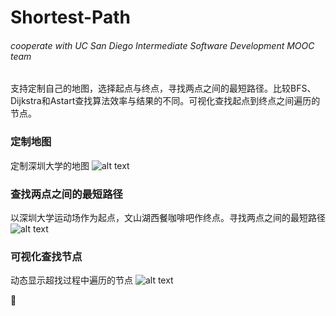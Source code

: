# Shortest-Path
###### cooperate with UC San Diego Intermediate Software Development MOOC team

支持定制自己的地图，选择起点与终点，寻找两点之间的最短路径。比较BFS、Dijkstra和Astart查找算法效率与结果的不同。可视化查找起点到终点之间遍历的节点。

### 定制地图
定制深圳大学的地图
![alt text](https://github.com/Arthur-Lanc/Shortest-Path-UCSDGraphs/blob/master/customizeMap.png)

### 查找两点之间的最短路径
以深圳大学运动场作为起点，文山湖西餐咖啡吧作终点。寻找两点之间的最短路径
![alt text](https://github.com/Arthur-Lanc/Shortest-Path-UCSDGraphs/blob/master/showroute.png)

### 可视化查找节点
动态显示超找过程中遍历的节点
![alt text](https://github.com/Arthur-Lanc/Shortest-Path-UCSDGraphs/blob/master/visualization.png)

:camel:
